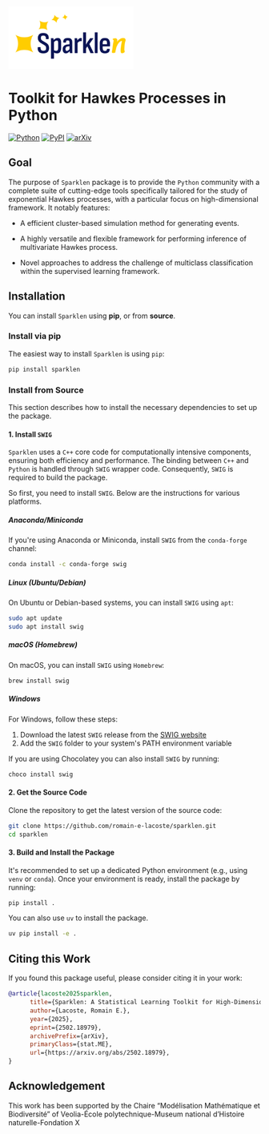 
<a href="https://github.com/romain-e-lacoste/sparklen">
    <img src="doc/logos/sparklen-logo-black.svg" alt="Sparklen logo" width=250/>
</a>


# Toolkit for Hawkes Processes in Python
[![Python](https://img.shields.io/pypi/pyversions/sparklen.svg)](https://badge.fury.io/py/sparklen)
[![PyPI](https://img.shields.io/pypi/v/sparklen)](https://pypi.org/project/sparklen)
[![arXiv](https://img.shields.io/badge/arXiv-2502.18979-b31b1b?logo=arXiv)](https://arxiv.org/abs/2502.18979)


## Goal

The purpose of `Sparklen` package is to provide the `Python` community with 
a complete suite of cutting-edge tools specifically tailored for 
the study of exponential Hawkes processes, with a particular focus 
on high-dimensional framework. It notably features:

  * A efficient cluster-based simulation method for generating events.

  * A highly versatile and flexible framework for performing inference of 
    multivariate Hawkes process.

  * Novel approaches to address the challenge of multiclass 
    classification within the supervised learning framework.

## Installation 

You can install `Sparklen` using **pip**, or from **source**.

### Install via pip

The easiest way to install `Sparklen` is using `pip`:

```bash
pip install sparklen
```

### Install from Source 

This section describes how to install the necessary dependencies to 
set up the package.

#### 1. Install `SWIG`

`Sparklen` uses a `C++` core code for computationally intensive 
components, ensuring both efficiency and performance. The binding between `C++` 
and `Python` is handled through `SWIG` wrapper code. Consequently, `SWIG` is 
required to build the package.

So first, you need to install `SWIG`. Below are the instructions for various platforms.

##### **Anaconda/Miniconda**

If you're using Anaconda or Miniconda, install `SWIG` from the `conda-forge` channel:

```bash
conda install -c conda-forge swig
```

##### **Linux (Ubuntu/Debian)**

On Ubuntu or Debian-based systems, you can install `SWIG` using `apt`:

```bash
sudo apt update
sudo apt install swig
```

##### **macOS (Homebrew)**

On macOS, you can install `SWIG` using `Homebrew`:

```bash
brew install swig
```

##### Windows 

For Windows, follow these steps:

1. Download the latest `SWIG` release from the [SWIG website](http://www.swig.org/download.html)
2. Add the `SWIG` folder to your system's PATH environment variable

If you are using Chocolatey you can also install `SWIG` by running:

```bash
choco install swig
```

#### 2. Get the Source Code

Clone the repository to get the latest version of the source code:

```bash
git clone https://github.com/romain-e-lacoste/sparklen.git
cd sparklen
```

#### 3. Build and Install the Package

It's recommended to set up a dedicated Python environment (e.g., using `venv` or `conda`). 
Once your environment is ready, install the package by running:

```bash
pip install .
```

You can also use `uv` to install the package.

```bash
uv pip install -e .
```


## Citing this Work

If you found this package useful, please consider citing it in your work:

```bibtex
@article{lacoste2025sparklen,
      title={Sparklen: A Statistical Learning Toolkit for High-Dimensional Hawkes Processes in Python}, 
      author={Lacoste, Romain E.},
      year={2025},
      eprint={2502.18979},
      archivePrefix={arXiv},
      primaryClass={stat.ME},
      url={https://arxiv.org/abs/2502.18979}, 
}
```

## Acknowledgement

This work has been supported by the Chaire “Modélisation Mathématique et Biodiversité”
of Veolia-École polytechnique-Museum national d’Histoire naturelle-Fondation X